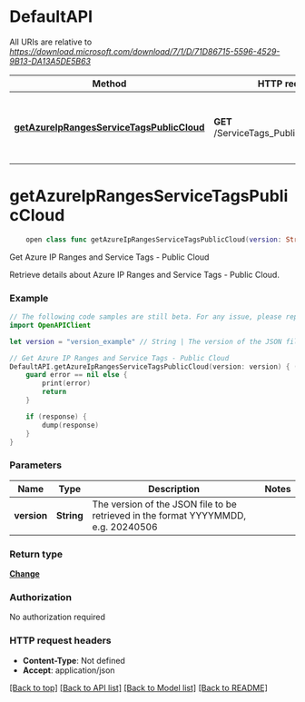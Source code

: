 # DefaultAPI

All URIs are relative to *https://download.microsoft.com/download/7/1/D/71D86715-5596-4529-9B13-DA13A5DE5B63*

Method | HTTP request | Description
------------- | ------------- | -------------
[**getAzureIpRangesServiceTagsPublicCloud**](DefaultAPI.md#getazureiprangesservicetagspubliccloud) | **GET** /ServiceTags_Public_{version}.json | Get Azure IP Ranges and Service Tags - Public Cloud


# **getAzureIpRangesServiceTagsPublicCloud**
```swift
    open class func getAzureIpRangesServiceTagsPublicCloud(version: String, completion: @escaping (_ data: Change?, _ error: Error?) -> Void)
```

Get Azure IP Ranges and Service Tags - Public Cloud

Retrieve details about Azure IP Ranges and Service Tags - Public Cloud.

### Example
```swift
// The following code samples are still beta. For any issue, please report via http://github.com/OpenAPITools/openapi-generator/issues/new
import OpenAPIClient

let version = "version_example" // String | The version of the JSON file to be retrieved in the format YYYYMMDD, e.g. 20240506

// Get Azure IP Ranges and Service Tags - Public Cloud
DefaultAPI.getAzureIpRangesServiceTagsPublicCloud(version: version) { (response, error) in
    guard error == nil else {
        print(error)
        return
    }

    if (response) {
        dump(response)
    }
}
```

### Parameters

Name | Type | Description  | Notes
------------- | ------------- | ------------- | -------------
 **version** | **String** | The version of the JSON file to be retrieved in the format YYYYMMDD, e.g. 20240506 | 

### Return type

[**Change**](Change.md)

### Authorization

No authorization required

### HTTP request headers

 - **Content-Type**: Not defined
 - **Accept**: application/json

[[Back to top]](#) [[Back to API list]](../README.md#documentation-for-api-endpoints) [[Back to Model list]](../README.md#documentation-for-models) [[Back to README]](../README.md)

